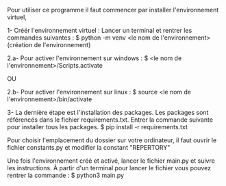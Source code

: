 Pour utiliser ce programme il faut commencer par installer l'environnement virtuel,

1- Créér l'environnement virtuel :
Lancer un terminal et rentrer les commandes suivantes : 
$ python -m venv <le nom de l'environnement> (création de l'environnement)

2.a- Pour activer l'environnement sur windows :
$ <le nom de l'environnement>/Scripts.activate 

OU

2.b- Pour activer l'environnement sur linux :
$ source <le nom de l'environnement>/bin/activate

3- La dernière étape est l'installation des packages. Les packages sont référencés dans le fichier
requirements.txt. Entrer la commande suivante pour installer tous les packages.
$ pip install -r requirements.txt

Pour choisir l'emplacement du dossier sur votre ordinateur, il faut ouvrir le fichier constants.py 
et modifier la constant "REPERTORY"

Une fois l'environnement créé et activé, lancer le fichier main.py et suivre les instructions.
À partir d'un terminal pour lancer le fichier vous pouvez rentrer la commande :
$ python3 main.py



